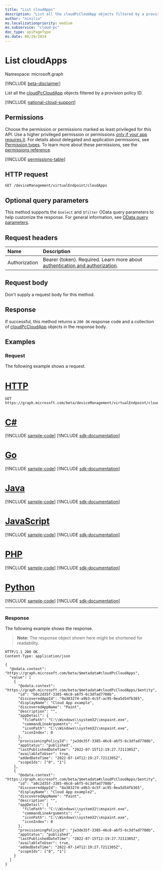 ```yaml
---
title: "List cloudApps"
description: "List all the cloudPcCloudApp objects filtered by a provision policy ID."
author: "niniliu"
ms.localizationpriority: medium
ms.subservice: "cloud-pc"
doc_type: apiPageType
ms.date: 08/29/2024
---
```


# List cloudApps

Namespace: microsoft.graph

[!INCLUDE [beta-disclaimer](../../includes/beta-disclaimer.md)]

List all the [cloudPcCloudApp](../resources/cloudpccloudapp.md) objects filtered by a provision policy ID.

[!INCLUDE [national-cloud-support](../../includes/global-only.md)]

## Permissions

Choose the permission or permissions marked as least privileged for this API. Use a higher privileged permission or permissions [only if your app requires it](/graph/permissions-overview#best-practices-for-using-microsoft-graph-permissions). For details about delegated and application permissions, see [Permission types](/graph/permissions-overview#permission-types). To learn more about these permissions, see the [permissions reference](/graph/permissions-reference).

<!-- { "blockType": "permissions", "name": "virtualendpoint_list_cloudapps" } -->
[!INCLUDE [permissions-table](../includes/permissions/virtualendpoint-list-cloudapps-permissions.md)]

## HTTP request

<!-- {
  "blockType": "ignored"
}
-->

```http
GET /deviceManagement/virtualEndpoint/cloudApps
```

## Optional query parameters

This method supports the `$select` and `$filter` OData query parameters to help customize the response. For general information, see [OData query parameters](/graph/query-parameters).

## Request headers

| Name          | Description               |
| :------------ | :------------------------ |
|Authorization|Bearer {token}. Required. Learn more about [authentication and authorization](/graph/auth/auth-concepts).|

## Request body

Don't supply a request body for this method.

## Response

If successful, this method returns a `200 OK` response code and a collection of [cloudPcCloudApp](../resources/cloudpccloudapp.md) objects in the response body.

## Examples

### Request

The following example shows a request.

# [HTTP](#tab/http)
<!-- {
  "blockType": "request",
  "name": "list_cloudpccloudapps"
}
-->
```http
GET https://graph.microsoft.com/beta/deviceManagement/virtualEndpoint/cloudApps
```

# [C#](#tab/csharp)
[!INCLUDE [sample-code](../includes/snippets/csharp/list-cloudpccloudapps-csharp-snippets.md)]
[!INCLUDE [sdk-documentation](../includes/snippets/snippets-sdk-documentation-link.md)]

# [Go](#tab/go)
[!INCLUDE [sample-code](../includes/snippets/go/list-cloudpccloudapps-go-snippets.md)]
[!INCLUDE [sdk-documentation](../includes/snippets/snippets-sdk-documentation-link.md)]

# [Java](#tab/java)
[!INCLUDE [sample-code](../includes/snippets/java/list-cloudpccloudapps-java-snippets.md)]
[!INCLUDE [sdk-documentation](../includes/snippets/snippets-sdk-documentation-link.md)]

# [JavaScript](#tab/javascript)
[!INCLUDE [sample-code](../includes/snippets/javascript/list-cloudpccloudapps-javascript-snippets.md)]
[!INCLUDE [sdk-documentation](../includes/snippets/snippets-sdk-documentation-link.md)]

# [PHP](#tab/php)
[!INCLUDE [sample-code](../includes/snippets/php/list-cloudpccloudapps-php-snippets.md)]
[!INCLUDE [sdk-documentation](../includes/snippets/snippets-sdk-documentation-link.md)]

# [Python](#tab/python)
[!INCLUDE [sample-code](../includes/snippets/python/list-cloudpccloudapps-python-snippets.md)]
[!INCLUDE [sdk-documentation](../includes/snippets/snippets-sdk-documentation-link.md)]

---

### Response

The following example shows the response.

>**Note:** The response object shown here might be shortened for readability.
<!-- {
  "blockType": "response",
  "truncated": true,
  "@odata.type": "Collection(microsoft.graph.cloudPcCloudApp)"
}
-->

```http
HTTP/1.1 200 OK
Content-Type: application/json

{
  "@odata.context": "https://graph.microsoft.com/beta/$metadata#cloudPcCloudApps",
  "value": [
    {
      "@odata.context": "https://graph.microsoft.com/beta/$metadata#cloudPcCloudApps/$entity",
      "id": "b0c2d35f-3385-46c8-a6f5-6c3dfad7708b",
      "discoveredAppId": "9a383274-a9b3-4c5f-ac95-0ea5d54fb365",
      "displayName": "Cloud App example",
      "discoveredAppName": "Paint",
      "description": "",
      "appDetail": {
        "filePath": "C:\\Windows\\system32\\mspaint.exe",
        "commandLineArguments": "",
        "iconPath": "C:\\Windows\\system32\\mspaint.exe",
        "iconIndex": 0
      },
      "provisioningPolicyId": "jw3de35f-3385-46c8-a6f5-6c3dfad7708b",
      "appStatus": "published",
      "lastPublishedDateTime": "2022-07-15T12:19:27.7211305Z",
      "availableToUser": true,
      "addedDateTime": "2022-07-14T12:19:27.7211305Z",
      "scopeIds": ["0", "1"]
    },
    {
      "@odata.context": "https://graph.microsoft.com/beta/$metadata#cloudPcCloudApps/$entity",
      "id": "a0c2d35f-3385-46c8-a6f5-6c3dfad7708b",
      "discoveredAppId": "8a383274-a9b3-4c5f-ac95-0ea5d54fb365",
      "displayName": "Cloud App example2",
      "discoveredAppName": "Paint",
      "description": "",
      "appDetail": {
        "filePath": "C:\\Windows\\system32\\mspaint.exe",
        "commandLineArguments": "",
        "iconPath": "C:\\Windows\\system32\\mspaint.exe",
        "iconIndex": 0
      },
      "provisioningPolicyId": "jw3de35f-3385-46c8-a6f5-6c3dfad7708b",
      "appStatus": "published",
      "lastPublishedDateTime": "2022-07-15T12:19:27.7211305Z",
      "availableToUser": true,
      "addedDateTime": "2022-07-14T12:19:27.7211305Z",
      "scopeIds": ["0", "1"]
    }
  ]
}
```

